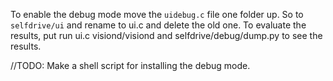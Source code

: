 To enable the debug mode move the `uidebug.c` file one folder up. So to `selfdrive/ui` and rename to ui.c and delete the old one. To evaluate the results, put run ui.c visiond/visiond and selfdrive/debug/dump.py to see the results.


//TODO: Make a shell script for installing the debug mode.
